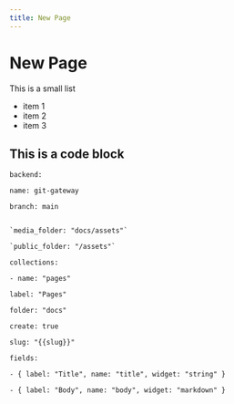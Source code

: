 ```yaml
---
title: New Page
---
```

# N﻿ew Page

T﻿his is a small list 

* i﻿tem 1
* i﻿tem 2 
* i﻿tem 3



## This is a code block

`backend:`

`name: git-gateway`

`branch: main`

````

`media_folder: "docs/assets"`

`public_folder: "/assets"`

````

`collections:`

`- name: "pages"`

`label: "Pages"`

`folder: "docs"`

`create: true`

`slug: "{{slug}}"`

`fields:`

`- { label: "Title", name: "title", widget: "string" }`

`- { label: "Body", name: "body", widget: "markdown" }`